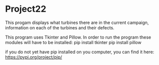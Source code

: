 # Project22
 
This progam displays what turbines there are in the current campaign, information on each of the turbines and their defects.


This program uses Tkinter and Pillow.
In order to run the program these modules will have to be installed:
pip install tkinter
pip install pillow

if you do not yet have pip installed on you computer, you can find it here: https://pypi.org/project/pip/